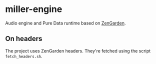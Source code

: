 # miller-engine

Audio engine and Pure Data runtime based on
[ZenGarden](https://github.com/miller-app/ZenGarden).




## On headers

The project uses ZenGarden headers. They're fetched using the script
`fetch_headers.sh`.
